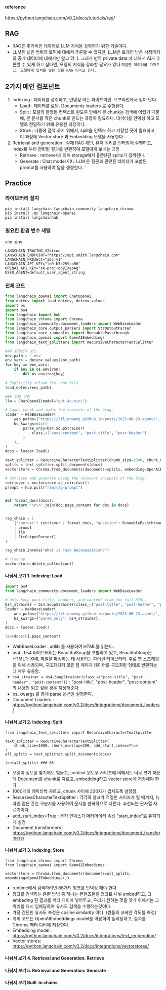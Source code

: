 #### reference 
https://python.langchain.com/v0.2/docs/tutorials/rag/

## RAG
- RAG은 추가적인 데이터로 LLM 지식을 강화하기 위한 기술이다.
- LLM은 넓은 범위의 토픽에 대해서 추론할 수 있지만, LLM은 트레인 받은 시점까지의 공개 데이터에 대해서만 알고 있다. 그래서 만약 private data 에 대해서 AI가 추론할 수 있게 하고 싶다면, 모델의 지식을 강화할 필요가 있다.`적절한 데이터를 가져오고, 모델에게 입력을 넣는 것을 RAG 이라고 한다.`

## 2가지 메인 컴포넌트
1) Indexing : 데이터를 섭취하고, 인뎅싱 하는 파이프라인. 오프라인에서 일어 난다.
     - Load : 데이터를 로딩. Documents loaders 로 수행된다. 
     - Split : 모델의 한정된 컨텍스트 윈도우 안에서 큰 chunk는 검색에 어렵기 때문에, 큰 문서를 작은 chunk로 만드는 과정이 필요하다. 데이터를 인덱싱 하고 모델로 전달하기 위해 유용한 과정이다. 
     - Stroe : 나중에 검색 하기 위해서, split을 인덱스 하고 저장할 곳이 필요하고, 이 과정에 Vector store 과 Embedding 모델을 사용한다.
2) Retrieval and generation : 실제 RAG 체인, 유저 쿼리를 런타임에 실행하고, index로 부터 관련된 결과를 반환하여 모델에게 보내는 과정
    - Retrieve : retriever에 의해 storage에서 관련된 splits가 검색된다. 
    - Generate : Chat model 이나 LLM 은 질문과 관련된 데이터가 포함된 prompt를 사용하여 답을 생성한다. '

## Practice
### 라이브러리 설치 
```shell
pip install langchain langchain_community langchain_chroma
pip install -qU langchain-openai
pip install langchainhub
```

### 필요한 환경 변수 세팅 
vim .env
```shell
LANGCHAIN_TRACING_V2=true
LANGCHAIN_ENDPOINT="https://api.smith.langchain.com"
LANGCHAIN_PROJECT="abc-v1"
LANGCHAIN_API_KEY="ld9_b7e259ca96"
OPENAI_API_KEY="sk-proj-ddyIXgoAg"
USER_AGENT=default_user_agent_string                                                                                                                                  
```

### 전체 코드 

```python
from langchain_openai import ChatOpenAI
from dotenv import load_dotenv, dotenv_values
import os
import bs4
from langchain import hub
from langchain_chroma import Chroma
from langchain_community.document_loaders import WebBaseLoader
from langchain_core.output_parsers import StrOutputParser
from langchain_core.runnables import RunnablePassthrough
from langchain_openai import OpenAIEmbeddings
from langchain_text_splitters import RecursiveCharacterTextSplitter

### 환경변수 로드
env_path = '.env'
env_vars = dotenv_values(env_path)
for key in env_vars:
    if key in os.environ:
        del os.environ[key]

# Explicitly reload the .env file
load_dotenv(env_path)

### 모델 선언
llm = ChatOpenAI(model="gpt-4o-mini")

# Load, chunk and index the contents of the blog.
loader = WebBaseLoader(
    web_paths=("https://lilianweng.github.io/posts/2023-06-23-agent/",),
    bs_kwargs=dict(
        parse_only=bs4.SoupStrainer(
            class_=("post-content", "post-title", "post-header")
        )
    ),
)
docs = loader.load()

text_splitter = RecursiveCharacterTextSplitter(chunk_size=1000, chunk_overlap=200)
splits = text_splitter.split_documents(docs)
vectorstore = Chroma.from_documents(documents=splits, embedding=OpenAIEmbeddings())

# Retrieve and generate using the relevant snippets of the blog.
retriever = vectorstore.as_retriever()
prompt = hub.pull("rlm/rag-prompt")


def format_docs(docs):
    return "\n\n".join(doc.page_content for doc in docs)


rag_chain = (
    {"context": retriever | format_docs, "question": RunnablePassthrough()}
    | prompt
    | llm
    | StrOutputParser()
)

rag_chain.invoke("What is Task Decomposition?")

# cleanup
vectorstore.delete_collection()
```

#### 나눠서 보기 1. Indexing: Load
```python
import bs4
from langchain_community.document_loaders import WebBaseLoader

# Only keep post title, headers, and content from the full HTML.
bs4_strainer = bs4.SoupStrainer(class_=("post-title", "post-header", "post-content"))
loader = WebBaseLoader(
    web_paths=("https://lilianweng.github.io/posts/2023-06-23-agent/",),
    bs_kwargs={"parse_only": bs4_strainer},
)
docs = loader.load()

len(docs[0].page_content)
```

- WebBaseLoader : urllib 를 사용하여 HTML를 읽는다.
- bs4 :  bs4 라이브러리는 BeautifulSoup을 포함하고 있고, BeautifulSoup은 HTML과 XML 파일을 파싱하는 데 사용되는 파이썬 라이브러리. 주로 웹 스크래핑을 위해 사용되며, 구조화되지 않은 웹 페이지 데이터를 구조화된 형태로 변환하는 데 매우 유용함.
- `bs4_strainer = bs4.SoupStrainer(class_=("post-title", "post-header", "post-content"))` :  "post-title", "post-header", "post-content" 의 내용만 읽고 싶을 경우 지정해준다.
- bs_kwargs 를 통해 parse 옵션을 설정한다.
- Document Loaders : https://python.langchain.com/v0.2/docs/integrations/document_loaders/
 
#### 나눠서 보기 2. Indexing: Split
```
from langchain_text_splitters import RecursiveCharacterTextSplitter

text_splitter = RecursiveCharacterTextSplitter(
    chunk_size=1000, chunk_overlap=200, add_start_index=True
)
all_splits = text_splitter.split_documents(docs)

len(all_splits) ### 66
```


- 모델이 정보를 찾기에도 힘들고, context 윈도우 사이즈에 비해서도 너무 크기 때문에 Document를 chunk로 자르고, embedding하고 vector store에 저장해야 한다.
- 1000개의 캐릭터씩 자르고, chunk 사이에 200자가 겹치도록 설정함.
- RecursiveCharacterTextSplitter : 각각의 청크가 적절한 사이즈가 될 때까지, 뉴라인 같은 흔한 구분자를 사용하여 문서를 반복적으로 자른다. 추천되는 문자열 자르기이다. 
- add_start_index=True : 문자 인덱스가 메타데이터 속성 "start_index"로 유지되게 설정
- Document transformers : https://python.langchain.com/v0.2/docs/integrations/document_transformers/

#### 나눠서 보기 3. Indexing: Store
```
from langchain_chroma import Chroma
from langchain_openai import OpenAIEmbeddings

vectorstore = Chroma.from_documents(documents=all_splits, embedding=OpenAIEmbeddings())
```
- runtime에서 검색하려면 66개의 청크를 인덱싱 해야 한다.
- 청크를 검색하는 흔한 방법 중 하나는 컨텐츠들을 청크로 나눠 embed하고, 그 embeding 된 결과를 벡터 디비에 넣어두고, 우리가 원하는 것을 찾기 위해서는 그 쿼리를 다시 임베딩하여 유사도 검색을 수행하는것이다.
- 가장 간단한 유사도 측정은 cosine similarity 이다. (쌍들의 코싸인 각도를 측정)
- 위의 코드는 OpenAIEmbeddings model를 이용하여 임베딩하고, 결과를 Chroma 벡터 디비에 저장한다.
- Embedding model : https://python.langchain.com/v0.2/docs/integrations/text_embedding/
- Vector stores: https://python.langchain.com/v0.2/docs/integrations/vectorstores/

#### 나눠서 보기 4. Retrieval and Generation: Retrieve

#### 나눠서 보기 5. Retrieval and Generation: Generate
#### 나눠서 보기   Built-in chains
